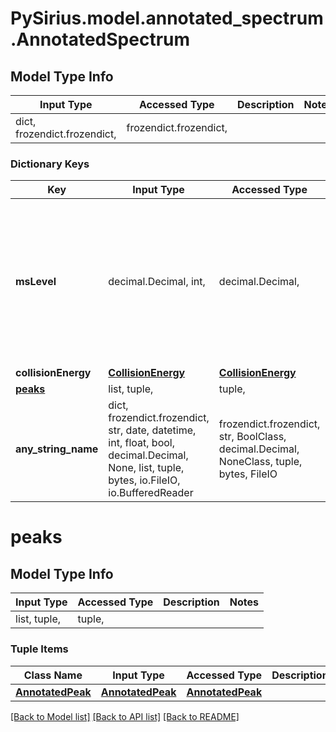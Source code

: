 # PySirius.model.annotated_spectrum.AnnotatedSpectrum

## Model Type Info
Input Type | Accessed Type | Description | Notes
------------ | ------------- | ------------- | -------------
dict, frozendict.frozendict,  | frozendict.frozendict,  |  | 

### Dictionary Keys
Key | Input Type | Accessed Type | Description | Notes
------------ | ------------- | ------------- | ------------- | -------------
**msLevel** | decimal.Decimal, int,  | decimal.Decimal,  | MS level of the measured spectrum.  Artificial spectra with no msLevel (e.g. Simulated Isotope patterns) use 0 | [optional] value must be a 32 bit integer
**collisionEnergy** | [**CollisionEnergy**](CollisionEnergy.md) | [**CollisionEnergy**](CollisionEnergy.md) |  | [optional] 
**[peaks](#peaks)** | list, tuple,  | tuple,  |  | [optional] 
**any_string_name** | dict, frozendict.frozendict, str, date, datetime, int, float, bool, decimal.Decimal, None, list, tuple, bytes, io.FileIO, io.BufferedReader | frozendict.frozendict, str, BoolClass, decimal.Decimal, NoneClass, tuple, bytes, FileIO | any string name can be used but the value must be the correct type | [optional]

# peaks

## Model Type Info
Input Type | Accessed Type | Description | Notes
------------ | ------------- | ------------- | -------------
list, tuple,  | tuple,  |  | 

### Tuple Items
Class Name | Input Type | Accessed Type | Description | Notes
------------- | ------------- | ------------- | ------------- | -------------
[**AnnotatedPeak**](AnnotatedPeak.md) | [**AnnotatedPeak**](AnnotatedPeak.md) | [**AnnotatedPeak**](AnnotatedPeak.md) |  | 

[[Back to Model list]](../../README.md#documentation-for-models) [[Back to API list]](../../README.md#documentation-for-api-endpoints) [[Back to README]](../../README.md)

